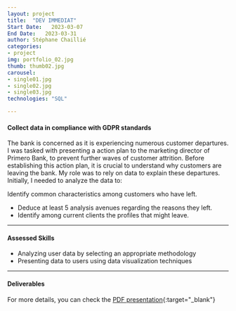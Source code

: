 ```yaml
---
layout: project
title:  "DEV IMMEDIAT"
Start Date:   2023-03-07
End Date:   2023-03-31
author: Stéphane Chaillié
categories:
- project
img: portfolio_02.jpg
thumb: thumb02.jpg
carousel:
- single01.jpg
- single02.jpg
- single03.jpg
technologies: "SQL"

---
```

#### Collect data in compliance with GDPR standards
The bank is concerned as it is experiencing numerous customer departures. I was tasked with presenting a action plan to the marketing director of Primero Bank, to prevent further waves of customer attrition. Before establishing this action plan, it is crucial to understand why customers are leaving the bank. My role was to rely on data to explain these departures. Initially, I needed to analyze the data to:

Identify common characteristics among customers who have left.
- Deduce at least 5 analysis avenues regarding the reasons they left.
- Identify among current clients the profiles that might leave.

---
#### Assessed Skills
- Analyzing user data by selecting an appropriate methodology
- Presenting data to users using data visualization techniques

---
####  Deliverables
For more details, you can check the [PDF presentation](https://stefch86.github.io/solid-jekyll-BIA/assets/Chaillie_Stephane_2_visualisations_042023.pdf){:target="_blank"}
